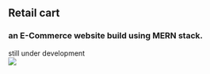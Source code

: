 ## Retail cart

### an E-Commerce website build using MERN stack.

still under development<br>
![](https://media.giphy.com/media/zOvBKUUEERdNm/giphy.gif)
